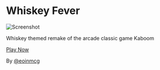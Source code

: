 # Whiskey Fever

![Screenshot](https://github.com/eoinmcg/whiskey-fever/raw/promo/anim.gif)

Whiskey themed remake of the arcade classic game Kaboom

[Play Now](https://eoinmcg.github.io/whiskey-fever)

By [@eoinmcg](https://twitter.com/eoinmcg)



